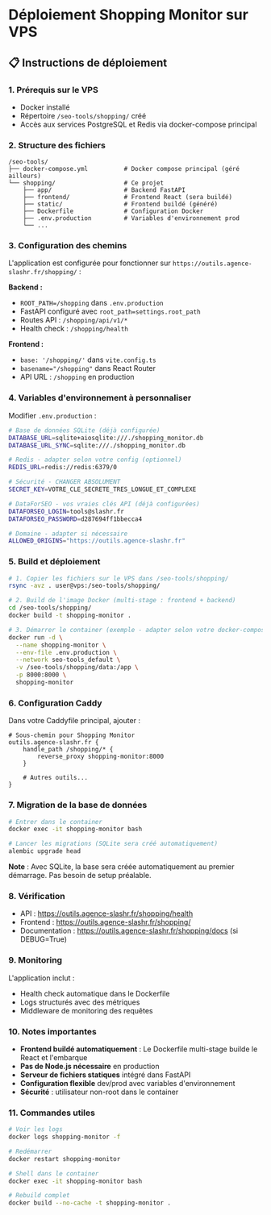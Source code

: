 # Déploiement Shopping Monitor sur VPS

## 📋 Instructions de déploiement

### 1. Prérequis sur le VPS
- Docker installé
- Répertoire `/seo-tools/shopping/` créé
- Accès aux services PostgreSQL et Redis via docker-compose principal

### 2. Structure des fichiers
```
/seo-tools/
├── docker-compose.yml          # Docker compose principal (géré ailleurs)
└── shopping/                   # Ce projet
    ├── app/                    # Backend FastAPI
    ├── frontend/               # Frontend React (sera buildé)
    ├── static/                 # Frontend buildé (généré)
    ├── Dockerfile              # Configuration Docker
    ├── .env.production         # Variables d'environnement prod
    └── ...
```

### 3. Configuration des chemins
L'application est configurée pour fonctionner sur `https://outils.agence-slashr.fr/shopping/` :

**Backend :**
- `ROOT_PATH=/shopping` dans `.env.production`
- FastAPI configuré avec `root_path=settings.root_path`
- Routes API : `/shopping/api/v1/*`
- Health check : `/shopping/health`

**Frontend :**
- `base: '/shopping/'` dans `vite.config.ts`
- `basename="/shopping"` dans React Router
- API URL : `/shopping` en production

### 4. Variables d'environnement à personnaliser

Modifier `.env.production` :
```bash
# Base de données SQLite (déjà configurée)
DATABASE_URL=sqlite+aiosqlite:///./shopping_monitor.db
DATABASE_URL_SYNC=sqlite:///./shopping_monitor.db

# Redis - adapter selon votre config (optionnel)
REDIS_URL=redis://redis:6379/0

# Sécurité - CHANGER ABSOLUMENT
SECRET_KEY=VOTRE_CLE_SECRETE_TRES_LONGUE_ET_COMPLEXE

# DataForSEO - vos vraies clés API (déjà configurées)
DATAFORSEO_LOGIN=tools@slashr.fr
DATAFORSEO_PASSWORD=d287694ff1bbecca4

# Domaine - adapter si nécessaire
ALLOWED_ORIGINS="https://outils.agence-slashr.fr"
```

### 5. Build et déploiement

```bash
# 1. Copier les fichiers sur le VPS dans /seo-tools/shopping/
rsync -avz . user@vps:/seo-tools/shopping/

# 2. Build de l'image Docker (multi-stage : frontend + backend)
cd /seo-tools/shopping/
docker build -t shopping-monitor .

# 3. Démarrer le container (exemple - adapter selon votre docker-compose)
docker run -d \
  --name shopping-monitor \
  --env-file .env.production \
  --network seo-tools_default \
  -v /seo-tools/shopping/data:/app \
  -p 8000:8000 \
  shopping-monitor
```

### 6. Configuration Caddy

Dans votre Caddyfile principal, ajouter :
```caddy
# Sous-chemin pour Shopping Monitor
outils.agence-slashr.fr {
    handle_path /shopping/* {
        reverse_proxy shopping-monitor:8000
    }
    
    # Autres outils...
}
```

### 7. Migration de la base de données

```bash
# Entrer dans le container
docker exec -it shopping-monitor bash

# Lancer les migrations (SQLite sera créé automatiquement)
alembic upgrade head
```

**Note** : Avec SQLite, la base sera créée automatiquement au premier démarrage. Pas besoin de setup préalable.

### 8. Vérification

- API : https://outils.agence-slashr.fr/shopping/health
- Frontend : https://outils.agence-slashr.fr/shopping/
- Documentation : https://outils.agence-slashr.fr/shopping/docs (si DEBUG=True)

### 9. Monitoring

L'application inclut :
- Health check automatique dans le Dockerfile
- Logs structurés avec des métriques
- Middleware de monitoring des requêtes

### 10. Notes importantes

- **Frontend buildé automatiquement** : Le Dockerfile multi-stage builde le React et l'embarque
- **Pas de Node.js nécessaire** en production
- **Serveur de fichiers statiques** intégré dans FastAPI
- **Configuration flexible** dev/prod avec variables d'environnement
- **Sécurité** : utilisateur non-root dans le container

### 11. Commandes utiles

```bash
# Voir les logs
docker logs shopping-monitor -f

# Redémarrer
docker restart shopping-monitor

# Shell dans le container
docker exec -it shopping-monitor bash

# Rebuild complet
docker build --no-cache -t shopping-monitor .
```